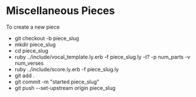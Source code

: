 # Miscellaneous Pieces

To create a new piece
* git checkout -b piece_slug 
* mkdir piece_slug
* cd piece_slug
* ruby ../include/vocal_template.ly.erb -f piece_slug.ly  -t? -p num_parts -v num_verses
* ruby ../include/score.ly.erb -f piece_slug.ly
* git add .
* git commit -m "started piece_slug"
* git push --set-upstream origin piece_slug
